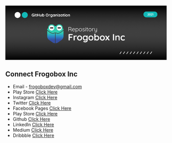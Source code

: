 ![ScreenShoot Apps](docs/image/banner.png?raw=true)

## Connect Frogobox Inc
- Email - frogoboxdev@gmail.com
- Play Store [Click Here](https://play.google.com/store/apps/dev?id=7830599710679062566)
- Instagram [Click Here](https://www.instagram.com/frogobox)
- Twitter [Click Here](https://twitter.com/frogobox)
- Facebook Pages [Click Here](https://www.facebook.com/Frogobox-Media-110924451243430)
- Play Store [Click Here](https://play.google.com/store/apps/dev?id=7830599710679062566)
- Github [Click Here](https://github.com/frogobox)
- LinkedIn [Click Here](https://www.linkedin.com/company/frogobox)
- Medium [Click Here](https://medium.com/@frogobox)
- Dribbble [Click Here](https://dribbble.com/frogobox/about)
